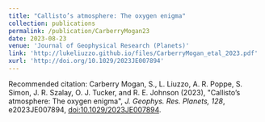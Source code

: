 ```yaml
---
title: "Callisto’s atmosphere: The oxygen enigma"
collection: publications
permalink: /publication/CarberryMogan23
date: 2023-08-23
venue: 'Journal of Geophysical Research (Planets)'
link: 'http://lukeliuzzo.github.io/files/CarberryMogan_etal_2023.pdf'
xurl: 'http://doi.org/10.1029/2023JE007894'
---
```


Recommended citation: Carberry Mogan, S., L. Liuzzo, A. R. Poppe, S. Simon, J. R. Szalay, O. J. Tucker, and R. E. Johnson (2023), "Callisto’s atmosphere: The oxygen enigma", <i>J. Geophys. Res. Planets, 128</i>, e2023JE007894, [doi:10.1029/2023JE007894](https://doi.org/10.1029/2023JE007894).
